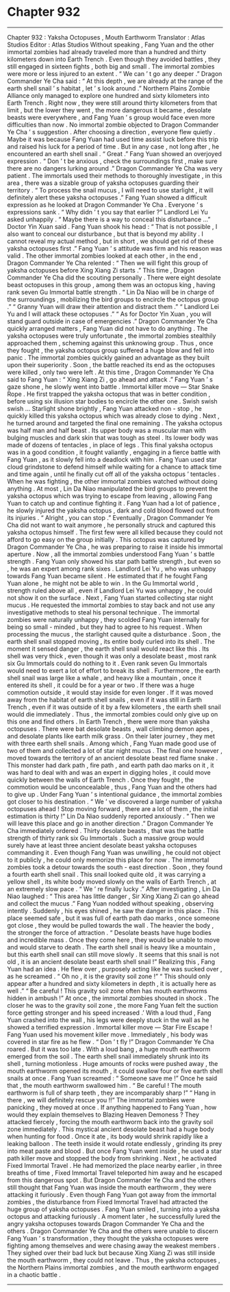 
# Chapter 932


---

Chapter 932 : Yaksha Octopuses , Mouth Earthworm
Translator :
Atlas Studios
Editor :
Atlas Studios
Without speaking , Fang Yuan and the other immortal zombies had already traveled more than a hundred and thirty kilometers down into Earth Trench .
Even though they avoided battles , they still engaged in sixteen fights , both big and small .
The immortal zombies were more or less injured to an extent .
“ We can ’ t go any deeper .” Dragon Commander Ye Cha said : “ At this depth , we are already at the range of the earth shell snail ’ s habitat , let ’ s look around .”
Northern Plains Zombie Alliance only managed to explore one hundred and sixty kilometers into Earth Trench .
Right now , they were still around thirty kilometers from that limit , but the lower they went , the more dangerous it became , desolate beasts were everywhere , and Fang Yuan ’ s group would face even more difficulties than now .
No immortal zombie objected to Dragon Commander Ye Cha ’ s suggestion .
After choosing a direction , everyone flew quietly .
Maybe it was because Fang Yuan had used time assist luck before this trip and raised his luck for a period of time . But in any case , not long after , he encountered an earth shell snail .
“ Great .” Fang Yuan showed an overjoyed expression .
“ Don ’ t be anxious , check the surroundings first , make sure there are no dangers lurking around .” Dragon Commander Ye Cha was very patient .
The immortals used their methods to thoroughly investigate , in this area , there was a sizable group of yaksha octopuses guarding their territory .
“ To process the snail mucus , I will need to use starlight , it will definitely alert these yaksha octopuses .” Fang Yuan showed a difficult expression as he looked at Dragon Commander Ye Cha .
Everyone ’ s expressions sank .
“ Why didn ’ t you say that earlier ?” Landlord Lei Yu asked unhappily .
“ Maybe there is a way to conceal this disturbance …” Doctor Yin Xuan said .
Fang Yuan shook his head : “ That is not possible , I also want to conceal our disturbance , but that is beyond my ability . I cannot reveal my actual method , but in short , we should get rid of these yaksha octopuses first .”
Fang Yuan ’ s attitude was firm and his reason was valid .
The other immortal zombies looked at each other , in the end , Dragon Commander Ye Cha relented : “ Then we will fight this group of yaksha octopuses before Xing Xiang Zi starts .”
This time , Dragon Commander Ye Cha did the scouting personally .
There were eight desolate beast octopuses in this group , among them was an octopus king , having rank seven Gu Immortal battle strength .
“ Lin Da Niao will be in charge of the surroundings , mobilizing the bird groups to encircle the octopus group .”
“ Granny Yuan will draw their attention and distract them .”
“ Landlord Lei Yu and I will attack these octopuses .”
“ As for Doctor Yin Xuan , you will stand guard outside in case of emergencies .”
Dragon Commander Ye Cha quickly arranged matters , Fang Yuan did not have to do anything .
The yaksha octopuses were truly unfortunate , the immortal zombies stealthily approached them , scheming against this unknowing group . Thus , once they fought , the yaksha octopus group suffered a huge blow and fell into panic .
The immortal zombies quickly gained an advantage as they built upon their superiority .
Soon , the battle reached its end as the octopuses were killed , only two were left .
At this time , Dragon Commander Ye Cha said to Fang Yuan : “ Xing Xiang Zi , go ahead and attack .”
Fang Yuan ’ s gaze shone , he slowly went into battle .
Immortal killer move — Star Snake Rope .
He first trapped the yaksha octopus that was in better condition , before using six illusion star bodies to encircle the other one .
Swish swish swish …
Starlight shone brightly , Fang Yuan attacked non - stop , he quickly killed this yaksha octopus which was already close to dying .
Next , he turned around and targeted the final one remaining .
The yaksha octopus was half man and half beast . Its upper body was a muscular man with bulging muscles and dark skin that was tough as steel . Its lower body was made of dozens of tentacles , in place of legs .
This final yaksha octopus was in a good condition , it fought valiantly , engaging in a fierce battle with Fang Yuan , as it slowly fell into a deadlock with him .
Fang Yuan used star cloud grindstone to defend himself while waiting for a chance to attack time and time again , until he finally cut off all of the yaksha octopus ’ tentacles .
When he was fighting , the other immortal zombies watched without doing anything .
At most , Lin Da Niao manipulated the bird groups to prevent the yaksha octopus which was trying to escape from leaving , allowing Fang Yuan to catch up and continue fighting it .
Fang Yuan had a lot of patience , he slowly injured the yaksha octopus , dark and cold blood flowed out from its injuries .
“ Alright , you can stop .” Eventually , Dragon Commander Ye Cha did not want to wait anymore , he personally struck and captured this yaksha octopus himself .
The first few were all killed because they could not afford to go easy on the group initially .
This octopus was captured by Dragon Commander Ye Cha , he was preparing to raise it inside his immortal aperture .
Now , all the immortal zombies understood Fang Yuan ’ s battle strength .
Fang Yuan only showed his star path battle strength , but even so , he was an expert among rank sixes . Landlord Lei Yu , who was unhappy towards Fang Yuan became silent .
He estimated that if he fought Fang Yuan alone , he might not be able to win .
In the Gu Immortal world , strength ruled above all , even if Landlord Lei Yu was unhappy , he could not show it on the surface .
Next , Fang Yuan started collecting star night mucus .
He requested the immortal zombies to stay back and not use any investigative methods to steal his personal technique .
The immortal zombies were naturally unhappy , they scolded Fang Yuan internally for being so small - minded , but they had to agree to his request .
When processing the mucus , the starlight caused quite a disturbance .
Soon , the earth shell snail stopped moving , its entire body curled into its shell .
The moment it sensed danger , the earth shell snail would react like this .
Its shell was very thick , even though it was only a desolate beast , most rank six Gu Immortals could do nothing to it . Even rank seven Gu Immortals would need to exert a lot of effort to break its shell .
Furthermore , the earth shell snail was large like a whale , and heavy like a mountain , once it entered its shell , it could be for a year or two . If there was a huge commotion outside , it would stay inside for even longer .
If it was moved away from the habitat of earth shell snails , even if it was still in Earth Trench , even if it was outside of it by a few kilometers , the earth shell snail would die immediately .
Thus , the immortal zombies could only give up on this one and find others .
In Earth Trench , there were more than yaksha octopuses .
There were bat desolate beasts , wall climbing demon apes , and desolate plants like earth milk grass .
On their later journey , they met with three earth shell snails .
Among which , Fang Yuan made good use of two of them and collected a lot of star night mucus . The final one however , moved towards the territory of an ancient desolate beast red flame snake .
This monster had dark path , fire path , and earth path dao marks on it , it was hard to deal with and was an expert in digging holes , it could move quickly between the walls of Earth Trench .
Once they fought , the commotion would be unconcealable , thus , Fang Yuan and the others had to give up .
Under Fang Yuan ’ s intentional guidance , the immortal zombies got closer to his destination .
“ We ’ ve discovered a large number of yaksha octopuses ahead ! Stop moving forward , there are a lot of them , the initial estimation is thirty !” Lin Da Niao suddenly reported anxiously .
“ Then we will leave this place and go in another direction .” Dragon Commander Ye Cha immediately ordered .
Thirty desolate beasts , that was the battle strength of thirty rank six Gu Immortals . Such a massive group would surely have at least three ancient desolate beast yaksha octopuses commanding it .
Even though Fang Yuan was unwilling , he could not object to it publicly , he could only memorize this place for now .
The immortal zombies took a detour towards the south - east direction .
Soon , they found a fourth earth shell snail .
This snail looked quite old , it was carrying a yellow shell , its white body moved slowly on the walls of Earth Trench , at an extremely slow pace .
“ We ’ re finally lucky .” After investigating , Lin Da Niao laughed : “ This area has little danger , Sir Xing Xiang Zi can go ahead and collect the mucus .”
Fang Yuan nodded without speaking , observing intently .
Suddenly , his eyes shined , he saw the danger in this place .
This place seemed safe , but it was full of earth path dao marks , once someone got close , they would be pulled towards the wall .
The heavier the body , the stronger the force of attraction .
“ Desolate beasts have huge bodies and incredible mass . Once they come here , they would be unable to move and would starve to death . The earth shell snail is heavy like a mountain , but this earth shell snail can still move slowly . It seems that this snail is not old , it is an ancient desolate beast earth shell snail !”
Realizing this , Fang Yuan had an idea .
He flew over , purposely acting like he was sucked over , as he screamed .
“ Oh no , it is the gravity soil zone !”
“ This should only appear after a hundred and sixty kilometers in depth , it is actually here as well .”
“ Be careful ! This gravity soil zone often has mouth earthworms hidden in ambush !”
At once , the immortal zombies shouted in shock .
The closer he was to the gravity soil zone , the more Fang Yuan felt the suction force getting stronger and his speed increased .’
With a loud thud , Fang Yuan crashed into the wall , his legs were deeply stuck in the wall as he showed a terrified expression .
Immortal killer move — Star Fire Escape !
Fang Yuan used his movement killer move .
Immediately , his body was covered in star fire as he flew .
“ Don ’ t fly !” Dragon Commander Ye Cha roared .
But it was too late .
With a loud bang , a huge mouth earthworm emerged from the soil .
The earth shell snail immediately shrunk into its shell , turning motionless .
Huge amounts of rocks were pushed away , the mouth earthworm opened its mouth , it could swallow four or five earth shell snails at once .
Fang Yuan screamed : “ Someone save me !”
Once he said that , the mouth earthworm swallowed him .
“ Be careful ! The mouth earthworm is full of sharp teeth , they are incomparably sharp !”
“ Hang in there , we will definitely rescue you !!”
The immortal zombies were panicking , they moved at once .
If anything happened to Fang Yuan , how would they explain themselves to Blazing Heaven Demoness ?
They attacked fiercely , forcing the mouth earthworm back into the gravity soil zone immediately .
This mystical ancient desolate beast had a huge body when hunting for food . Once it ate , its body would shrink rapidly like a leaking balloon . The teeth inside it would rotate endlessly , grinding its prey into meat paste and blood .
But once Fang Yuan went inside , he used a star path killer move and stopped the body from shrinking .
Next , he activated Fixed Immortal Travel .
He had memorized the place nearby earlier , in three breaths of time , Fixed Immortal Travel teleported him away and he escaped from this dangerous spot .
But Dragon Commander Ye Cha and the others still thought that Fang Yuan was inside the mouth earthworm , they were attacking it furiously .
Even though Fang Yuan got away from the immortal zombies , the disturbance from Fixed Immortal Travel had attracted the huge group of yaksha octopuses .
Fang Yuan smiled , turning into a yaksha octopus and attacking furiously .
A moment later , he successfully lured the angry yaksha octopuses towards Dragon Commander Ye Cha and the others .
Dragon Commander Ye Cha and the others were unable to discern Fang Yuan ’ s transformation , they thought the yaksha octopuses were fighting among themselves and were chasing away the weakest members .
They sighed over their bad luck but because Xing Xiang Zi was still inside the mouth earthworm , they could not leave .
Thus , the yaksha octopuses , the Northern Plains immortal zombies , and the mouth earthworm engaged in a chaotic battle .

---

